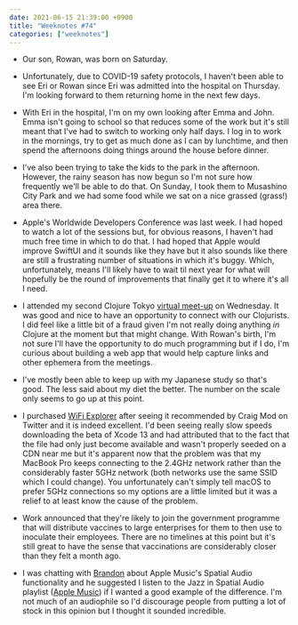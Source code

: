 ```yaml
---
date: 2021-06-15 21:39:00 +0900
title: "Weeknotes #74"
categories: ["weeknotes"]
---
```


- Our son, Rowan, was born on Saturday.

- Unfortunately, due to COVID-19 safety protocols, I haven't been able to see Eri or Rowan since Eri was admitted into the hospital on Thursday. I'm looking forward to them returning home in the next few days.

- With Eri in the hospital, I'm on my own looking after Emma and John. Emma isn't going to school so that reduces some of the work but it's still meant that I've had to switch to working only half days. I log in to work in the mornings, try to get as much done as I can by lunchtime, and then spend the afternoons doing things around the house before dinner.

- I've also been trying to take the kids to the park in the afternoon. However, the rainy season has now begun so I'm not sure how frequently we'll be able to do that. On Sunday, I took them to Musashino City Park and we had some food while we sat on a nice grassed (grass!) area there.

- Apple's Worldwide Developers Conference was last week. I had hoped to watch a lot of the sessions but, for obvious reasons, I haven't had much free time in which to do that. I had hoped that Apple would improve SwiftUI and it sounds like they have but it also sounds like there are still a frustrating number of situations in which it's buggy. Which, unfortunately, means I'll likely have to wait til next year for what will hopefully be the round of improvements that finally get it to where it's all I need.

- I attended my second Clojure Tokyo [virtual meet-up](https://www.meetup.com/clojure-tokyo/events/278568641/) on Wednesday. It was good and nice to have an opportunity to connect with our Clojurists. I did feel like a little bit of a fraud given I'm not really doing anything _in_ Clojure at the moment but that might change. With Rowan's birth, I'm not sure I'll have the opportunity to do much programming but if I do, I'm curious about building a web app that would help capture links and other ephemera from the meetings.

- I've mostly been able to keep up with my Japanese study so that's good. The less said about my diet the better. The number on the scale only seems to go up at this point.

- I purchased [WiFi Explorer](https://www.intuitibits.com/products/wifi-explorer/) after seeing it recommended by Craig Mod on Twitter and it is indeed excellent. I'd been seeing really slow speeds downloading the beta of Xcode 13 and had attributed that to the fact that the file had only just become available and wasn't properly seeded on a CDN near me but it's apparent now that the problem was that my MacBook Pro keeps connecting to the 2.4GHz network rather than the considerably faster 5GHz network (both networks use the same SSID which I could change). You unfortunately can't simply tell macOS to prefer 5GHz connections so my options are a little limited but it was a relief to at least know the cause of the problem.

- Work announced that they're likely to join the government programme that will distribute vaccines to large enterprises for them to then use to inoculate their employees. There are no timelines at this point but it's still great to have the sense that vaccinations are considerably closer than they felt a month ago.

- I was chatting with [Brandon](https://sangsara.net) about Apple Music's Spatial Audio functionality and he suggested I listen to the Jazz in Spatial Audio playlist ([Apple Music](https://music.apple.com/us/playlist/jazz-in-spatial-audio/pl.efbd24628ff04ff3b5e416a6e237d753)) if I wanted a good example of the difference. I'm not much of an audiophile so I'd discourage people from putting a lot of stock in this opinion but I thought it sounded incredible.
